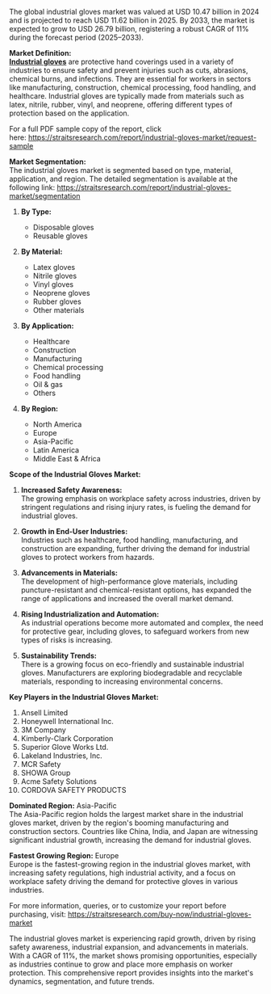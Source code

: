<p data-start="110" data-end="392">The global industrial gloves market was valued at USD 10.47 billion in 2024 and is projected to reach USD 11.62 billion in 2025. By 2033, the market is expected to grow to USD 26.79 billion, registering a robust CAGR of 11% during the forecast period (2025&ndash;2033).</p>
<p data-start="394" data-end="891"><strong data-start="394" data-end="416">Market Definition:</strong><br data-start="416" data-end="419" /><strong><a href="https://straitsresearch.com/report/industrial-gloves-market">Industrial gloves</a></strong> are protective hand coverings used in a variety of industries to ensure safety and prevent injuries such as cuts, abrasions, chemical burns, and infections. They are essential for workers in sectors like manufacturing, construction, chemical processing, food handling, and healthcare. Industrial gloves are typically made from materials such as latex, nitrile, rubber, vinyl, and neoprene, offering different types of protection based on the application.</p>
<p data-start="893" data-end="1023">For a full PDF sample copy of the report, click here:&nbsp;<a href="https://straitsresearch.com/report/industrial-gloves-market/request-sample" target="_new" rel="noopener" data-start="949" data-end="1023">https://straitsresearch.com/report/industrial-gloves-market/request-sample</a></p>
<p data-start="1025" data-end="1280"><strong data-start="1025" data-end="1049">Market Segmentation:</strong><br data-start="1049" data-end="1052" />The industrial gloves market is segmented based on type, material, application, and region. The detailed segmentation is available at the following link:&nbsp;<a href="https://straitsresearch.com/report/industrial-gloves-market/segmentation" target="_new" rel="noopener" data-start="1208" data-end="1280">https://straitsresearch.com/report/industrial-gloves-market/segmentation</a></p>
<ol data-start="1282" data-end="1740">
<li data-start="1282" data-end="1341">
<p data-start="1285" data-end="1297"><strong data-start="1285" data-end="1297">By Type:</strong></p>
<ul data-start="1301" data-end="1341">
<li data-start="1301" data-end="1320">Disposable gloves</li>
<li data-start="1324" data-end="1341">Reusable gloves</li>
</ul>
</li>
<li data-start="1343" data-end="1479">
<p data-start="1346" data-end="1362"><strong data-start="1346" data-end="1362">By Material:</strong></p>
<ul data-start="1366" data-end="1479">
<li data-start="1366" data-end="1380">Latex gloves</li>
<li data-start="1384" data-end="1400">Nitrile gloves</li>
<li data-start="1404" data-end="1418">Vinyl gloves</li>
<li data-start="1422" data-end="1439">Neoprene gloves</li>
<li data-start="1443" data-end="1458">Rubber gloves</li>
<li data-start="1462" data-end="1479">Other materials</li>
</ul>
</li>
<li data-start="1481" data-end="1627">
<p data-start="1484" data-end="1503"><strong data-start="1484" data-end="1503">By Application:</strong></p>
<ul data-start="1507" data-end="1627">
<li data-start="1507" data-end="1519">Healthcare</li>
<li data-start="1523" data-end="1537">Construction</li>
<li data-start="1541" data-end="1556">Manufacturing</li>
<li data-start="1560" data-end="1581">Chemical processing</li>
<li data-start="1585" data-end="1600">Food handling</li>
<li data-start="1604" data-end="1615">Oil &amp; gas</li>
<li data-start="1619" data-end="1627">Others</li>
</ul>
</li>
<li data-start="1629" data-end="1740">
<p data-start="1632" data-end="1646"><strong data-start="1632" data-end="1646">By Region:</strong></p>
<ul data-start="1650" data-end="1740">
<li data-start="1650" data-end="1665">North America</li>
<li data-start="1669" data-end="1677">Europe</li>
<li data-start="1681" data-end="1695">Asia-Pacific</li>
<li data-start="1699" data-end="1714">Latin America</li>
<li data-start="1718" data-end="1740">Middle East &amp; Africa</li>
</ul>
</li>
</ol>
<p data-start="1742" data-end="1784"><strong data-start="1742" data-end="1784">Scope of the Industrial Gloves Market:</strong></p>
<ol data-start="1786" data-end="2876">
<li data-start="1786" data-end="1984">
<p data-start="1789" data-end="1984"><strong data-start="1789" data-end="1820">Increased Safety Awareness:</strong><br data-start="1820" data-end="1823" />The growing emphasis on workplace safety across industries, driven by stringent regulations and rising injury rates, is fueling the demand for industrial gloves.</p>
</li>
<li data-start="1986" data-end="2200">
<p data-start="1989" data-end="2200"><strong data-start="1989" data-end="2023">Growth in End-User Industries:</strong><br data-start="2023" data-end="2026" />Industries such as healthcare, food handling, manufacturing, and construction are expanding, further driving the demand for industrial gloves to protect workers from hazards.</p>
</li>
<li data-start="2202" data-end="2431">
<p data-start="2205" data-end="2431"><strong data-start="2205" data-end="2235">Advancements in Materials:</strong><br data-start="2235" data-end="2238" />The development of high-performance glove materials, including puncture-resistant and chemical-resistant options, has expanded the range of applications and increased the overall market demand.</p>
</li>
<li data-start="2433" data-end="2650">
<p data-start="2436" data-end="2650"><strong data-start="2436" data-end="2480">Rising Industrialization and Automation:</strong><br data-start="2480" data-end="2483" />As industrial operations become more automated and complex, the need for protective gear, including gloves, to safeguard workers from new types of risks is increasing.</p>
</li>
<li data-start="2652" data-end="2876">
<p data-start="2655" data-end="2876"><strong data-start="2655" data-end="2681">Sustainability Trends:</strong><br data-start="2681" data-end="2684" />There is a growing focus on eco-friendly and sustainable industrial gloves. Manufacturers are exploring biodegradable and recyclable materials, responding to increasing environmental concerns.</p>
</li>
</ol>
<p data-start="2878" data-end="2926"><strong data-start="2878" data-end="2926">Key Players in the Industrial Gloves Market:</strong></p>
<ol data-start="2927" data-end="3160">
<li data-start="2927" data-end="2944">Ansell Limited</li>
<li data-start="2945" data-end="2976">Honeywell International Inc.</li>
<li data-start="2977" data-end="2990">3M Company</li>
<li data-start="2991" data-end="3020">Kimberly-Clark Corporation</li>
<li data-start="3021" data-end="3049">Superior Glove Works Ltd.</li>
<li data-start="3050" data-end="3078">Lakeland Industries, Inc.</li>
<li data-start="3079" data-end="3092">MCR Safety</li>
<li data-start="3093" data-end="3107">SHOWA Group</li>
<li data-start="3108" data-end="3132">Acme Safety Solutions</li>
<li data-start="3133" data-end="3160">CORDOVA SAFETY PRODUCTS</li>
</ol>
<p data-start="3162" data-end="3487"><strong data-start="3162" data-end="3183">Dominated Region:</strong> Asia-Pacific<br data-start="3196" data-end="3199" />The Asia-Pacific region holds the largest market share in the industrial gloves market, driven by the region's booming manufacturing and construction sectors. Countries like China, India, and Japan are witnessing significant industrial growth, increasing the demand for industrial gloves.</p>
<p data-start="3489" data-end="3753"><strong data-start="3489" data-end="3516">Fastest Growing Region:</strong> Europe<br data-start="3523" data-end="3526" />Europe is the fastest-growing region in the industrial gloves market, with increasing safety regulations, high industrial activity, and a focus on workplace safety driving the demand for protective gloves in various industries.</p>
<p data-start="3755" data-end="3902">For more information, queries, or to customize your report before purchasing, visit:&nbsp;<a href="https://straitsresearch.com/buy-now/industrial-gloves-market" target="_new" rel="noopener" data-start="3842" data-end="3902">https://straitsresearch.com/buy-now/industrial-gloves-market</a></p>
<p data-start="3904" data-end="4305" data-is-last-node="" data-is-only-node="">The industrial gloves market is experiencing rapid growth, driven by rising safety awareness, industrial expansion, and advancements in materials. With a CAGR of 11%, the market shows promising opportunities, especially as industries continue to grow and place more emphasis on worker protection. This comprehensive report provides insights into the market's dynamics, segmentation, and future trends.</p>
